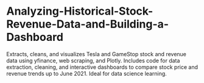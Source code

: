 # Analyzing-Historical-Stock-Revenue-Data-and-Building-a-Dashboard
Extracts, cleans, and visualizes Tesla and GameStop stock and revenue data using yfinance, web scraping, and Plotly. Includes code for data extraction, cleaning, and interactive dashboards to compare stock price and revenue trends up to June 2021. Ideal for data science learning.
